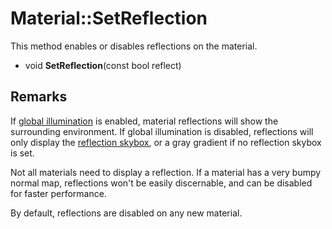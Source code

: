 # Material::SetReflection

This method enables or disables reflections on the material.

- void **SetReflection**(const bool reflect)

## Remarks

If [global illumination](Camera_SetGI.md) is enabled, material reflections will show the surrounding environment. If global illumination is disabled, reflections will only display the [reflection skybox](Camera_SetSkybox.md), or a gray gradient if no reflection skybox is set.

Not all materials need to display a reflection. If a material has a very bumpy normal map, reflections won't be easily discernable, and can be disabled for faster performance.

By default, reflections are disabled on any new material.
